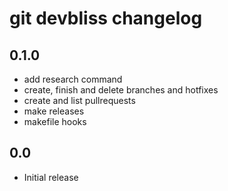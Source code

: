 # git devbliss changelog

## 0.1.0
 - add research command
 - create, finish and delete branches and hotfixes
 - create and list pullrequests
 - make releases
 - makefile hooks

## 0.0

 - Initial release
